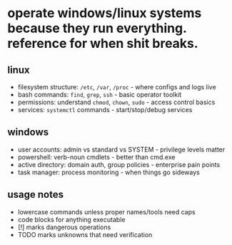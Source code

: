# operate windows/linux systems because they run everything. reference for when shit breaks.

## linux
- filesystem structure: `/etc`, `/var`, `/proc` - where configs and logs live
- bash commands: `find`, `grep`, `ssh` - basic operator toolkit  
- permissions: understand `chmod`, `chown`, `sudo` - access control basics
- services: `systemctl` commands - start/stop/debug services

## windows  
- user accounts: admin vs standard vs SYSTEM - privilege levels matter
- powershell: verb-noun cmdlets - better than cmd.exe
- active directory: domain auth, group policies - enterprise pain points
- task manager: process monitoring - when things go sideways

## usage notes
- lowercase commands unless proper names/tools need caps
- code blocks for anything executable
- [!] marks dangerous operations
- TODO marks unknowns that need verification

